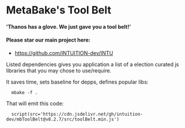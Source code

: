 
# MetaBake's Tool Belt

#### 'Thanos has a glove. We just gave you a tool belt!'

#### Please star our main project here:
- https://github.com/INTUITION-dev/INTU

Listed dependencies gives you application a list of a election curated js libraries that you may chose to use/require.


It saves time, sets baseline for depps, defines popular libs:

      mbake -f .

That will emit this code:

      script(src='https://cdn.jsdelivr.net/gh/intuition-dev/mbToolBelt@v8.2.7/src/toolBelt.min.js')
